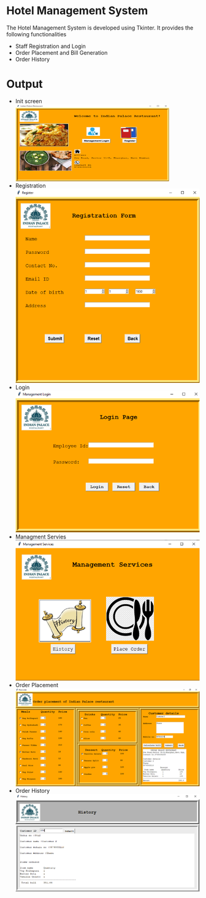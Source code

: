 # Hotel Management System

<p>The Hotel Management System is developed using Tkinter. It provides the following functionalities

- Staff Registration and Login
- Order Placement and Bill Generation
- Order History

# Output

- Init screen<br>
  <img src="img/md_img1.PNG" width="400px;" height="200px;">
  <br>
- Registration<br>
  ![Image](img/md_registration.PNG)
  <br>
- Login<br>
  ![Image](img/md_login.PNG)
  <br>
- Managment Servies<br>
  ![Image](img/md_management_services.PNG)
  <br>
- Order Placement<br>
  ![Image](img/md_place_order.PNG)
  <br>
- Order History<br>
  ![Image](img/md_history.PNG)
  <br>
